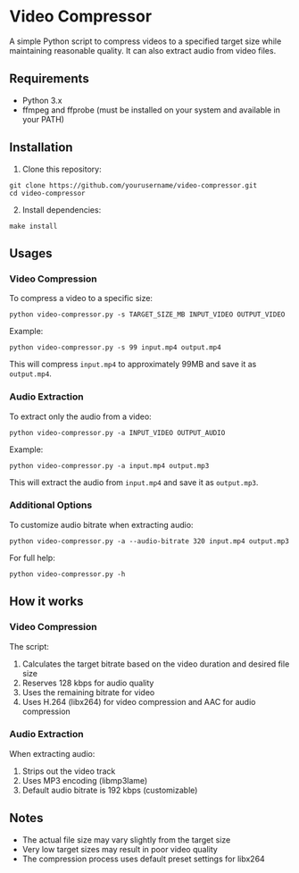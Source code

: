 # Video Compressor

A simple Python script to compress videos to a specified target size while maintaining reasonable quality. It can also extract audio from video files.

## Requirements

- Python 3.x
- ffmpeg and ffprobe (must be installed on your system and available in your PATH)

## Installation

1. Clone this repository:

```
git clone https://github.com/yourusername/video-compressor.git
cd video-compressor
```

2. Install dependencies:

```
make install
```

## Usages

### Video Compression

To compress a video to a specific size:

```
python video-compressor.py -s TARGET_SIZE_MB INPUT_VIDEO OUTPUT_VIDEO
```

Example:

```
python video-compressor.py -s 99 input.mp4 output.mp4
```

This will compress `input.mp4` to approximately 99MB and save it as `output.mp4`.

### Audio Extraction

To extract only the audio from a video:

```
python video-compressor.py -a INPUT_VIDEO OUTPUT_AUDIO
```

Example:

```
python video-compressor.py -a input.mp4 output.mp3
```

This will extract the audio from `input.mp4` and save it as `output.mp3`.

### Additional Options

To customize audio bitrate when extracting audio:

```
python video-compressor.py -a --audio-bitrate 320 input.mp4 output.mp3
```

For full help:

```
python video-compressor.py -h
```

## How it works

### Video Compression

The script:

1. Calculates the target bitrate based on the video duration and desired file size
2. Reserves 128 kbps for audio quality
3. Uses the remaining bitrate for video
4. Uses H.264 (libx264) for video compression and AAC for audio compression

### Audio Extraction

When extracting audio:

1. Strips out the video track
2. Uses MP3 encoding (libmp3lame)
3. Default audio bitrate is 192 kbps (customizable)

## Notes

- The actual file size may vary slightly from the target size
- Very low target sizes may result in poor video quality
- The compression process uses default preset settings for libx264
